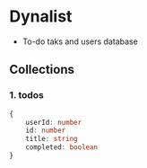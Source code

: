 # Dynalist
- To-do taks and users database


## Collections

### 1. todos
```ts
{
    userId: number
    id: number
    title: string
    completed: boolean
}
```